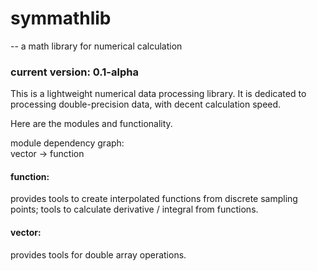 # symmathlib

-- a math library for numerical calculation

### current version: 0.1-alpha


This is a lightweight numerical data processing library. It is dedicated to processing double-precision data, with decent calculation speed.

Here are the modules and functionality.

module dependency graph:\
vector -> function

#### function:
provides tools to create interpolated functions from discrete sampling points; tools to calculate derivative / integral from functions.

#### vector:
provides tools for double array operations.
